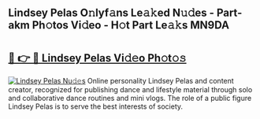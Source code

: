 ## Lindsey Pelas O𝚗lyf𝚊ns Le𝚊𝚔ed N𝚞𝚍es - Part-akm Ph𝚘tos Vi𝚍eo - H𝚘t Part Le𝚊𝚔s MN9DA

# <h2><a href="http://hfcm6u.feru.top/?c=Lindsey+Pelas">🔗 👉 🔴 Lindsey Pelas Vi𝚍𝚎o Ph𝚘t𝚘𝚜</a></h2>

[![Lindsey Pelas Nu𝚍𝚎s](https://i.imgur.com/0TWrTi3.gif)](http://hfcm6u.feru.top/?c=Lindsey+Pelas)
Online personality Lindsey Pelas and content creator, recognized for publishing dance and lifestyle material through solo and collaborative dance routines and mini vlogs. The role of a public figure Lindsey Pelas is to serve the best interests of society. 
